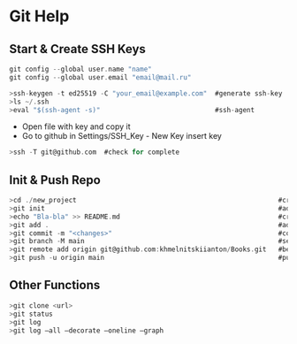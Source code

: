 # Git Help

## Start & Create SSH Keys

```c
git config --global user.name "name"
git config --global user.email "email@mail.ru"
```

```c
>ssh-keygen -t ed25519 -C "your_email@example.com"  #generate ssh-key
>ls ~/.ssh
>eval "$(ssh-agent -s)"                             #ssh-agent
```

+ Open file with key and copy it
+ Go to github in Settings/SSH_Key - New Key insert key

```c
>ssh -T git@github.com  #check for complete
```

## Init & Push Repo

```c
>cd ./new_project                                                   #create folder
>git init                                                           #add git to this folder
>echo "Bla-bla" >> README.md                                        #create readme
>git add .                                                          #add all files tracking
>git commit -m "<changes>"                                          #commit 
>git branch -M main                                                 #set current branch
>git remote add origin git@github.com:khmelnitskiianton/Books.git   #before check ssh keys
>git push -u origin main                                            #push to main
```

## Other Functions

```c
>git clone <url>
>git status
>git log
>git log —all —decorate —oneline —graph
```
